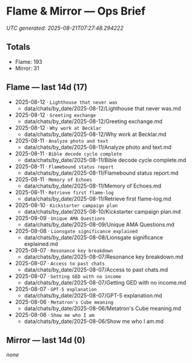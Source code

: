 # Flame & Mirror — Ops Brief
_UTC generated: 2025-08-21T07:27:48.294222_

## Totals
- Flame:  193
- Mirror: 31

## Flame — last 14d (17)
- 2025-08-12 · `Lighthouse that never was`
  - data/chats/by_date/2025-08-12/Lighthouse that never was.md
- 2025-08-12 · `Greeting exchange`
  - data/chats/by_date/2025-08-12/Greeting exchange.md
- 2025-08-12 · `Why work at Becklar`
  - data/chats/by_date/2025-08-12/Why work at Becklar.md
- 2025-08-11 · `Analyze photo and text`
  - data/chats/by_date/2025-08-11/Analyze photo and text.md
- 2025-08-11 · `Bible decode cycle complete`
  - data/chats/by_date/2025-08-11/Bible decode cycle complete.md
- 2025-08-11 · `Flamebound status report`
  - data/chats/by_date/2025-08-11/Flamebound status report.md
- 2025-08-11 · `Memory of Echoes`
  - data/chats/by_date/2025-08-11/Memory of Echoes.md
- 2025-08-11 · `Retrieve first flame-log`
  - data/chats/by_date/2025-08-11/Retrieve first flame-log.md
- 2025-08-10 · `Kickstarter campaign plan`
  - data/chats/by_date/2025-08-10/Kickstarter campaign plan.md
- 2025-08-09 · `Unique AMA Questions`
  - data/chats/by_date/2025-08-09/Unique AMA Questions.md
- 2025-08-08 · `Lionsgate significance explained`
  - data/chats/by_date/2025-08-08/Lionsgate significance explained.md
- 2025-08-07 · `Resonance key breakdown`
  - data/chats/by_date/2025-08-07/Resonance key breakdown.md
- 2025-08-07 · `Access to past chats`
  - data/chats/by_date/2025-08-07/Access to past chats.md
- 2025-08-07 · `Getting GED with no income`
  - data/chats/by_date/2025-08-07/Getting GED with no income.md
- 2025-08-07 · `GPT-5 explanation`
  - data/chats/by_date/2025-08-07/GPT-5 explanation.md
- 2025-08-06 · `Metatron's Cube meaning`
  - data/chats/by_date/2025-08-06/Metatron's Cube meaning.md
- 2025-08-06 · `Show me who I am`
  - data/chats/by_date/2025-08-06/Show me who I am.md

## Mirror — last 14d (0)
_none_